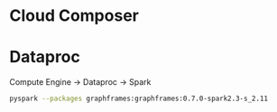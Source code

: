 # Cloud Composer

# Dataproc

Compute Engine -> Dataproc -> Spark

```bash
pyspark --packages graphframes:graphframes:0.7.0-spark2.3-s_2.11
```

